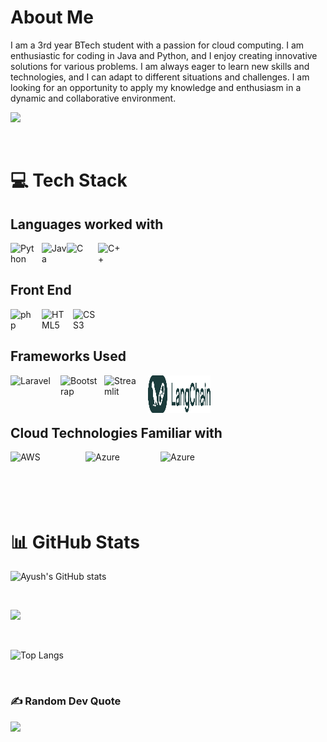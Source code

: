 
# About Me

I am a 3rd year BTech student with a passion for cloud computing. I am enthusiastic for coding in Java and Python, and I enjoy creating innovative solutions for various problems. I am always eager to learn new skills and technologies, and I can adapt to different situations and challenges. I am looking for an opportunity to apply my knowledge and enthusiasm in a dynamic and collaborative environment.

[![](https://visitcount.itsvg.in/api?id=AyushDey&icon=0&color=0)](https://visitcount.itsvg.in)

<br>

# 💻 Tech Stack

## Languages worked with

<img align="left" alt="Python" width="40px" style="padding-right:10px" src="https://cdn.jsdelivr.net/gh/devicons/devicon/icons/python/python-original-wordmark.svg" />

<img align="left" alt="Java" width="40px" style="padding-right:0px" src="https://cdn.jsdelivr.net/gh/devicons/devicon/icons/java/java-original-wordmark.svg" />

<img align="left" alt="C" width="40px" style="padding-right:10px" src="https://cdn.jsdelivr.net/gh/devicons/devicon/icons/c/c-original.svg" />
<img align="left" alt="C++" width="40px" style="padding-right:10px" src="https://cdn.jsdelivr.net/gh/devicons/devicon/icons/cplusplus/cplusplus-original.svg" />



<br><br>

## Front End

<img align="left" alt="php" width="40px" style="padding-right:10px" src="https://cdn.jsdelivr.net/gh/devicons/devicon/icons/php/php-plain.svg"/>

<img align="left" alt="HTML5" width="40px" style="padding-right:10px" src="https://cdn.jsdelivr.net/gh/devicons/devicon/icons/html5/html5-plain-wordmark.svg" />

<img align="left" alt="CSS3" width="40px" style="padding-right:10px" src="https://cdn.jsdelivr.net/gh/devicons/devicon/icons/css3/css3-plain-wordmark.svg" />

<br><br>


## Frameworks Used

<img align="left" alt="Laravel" width="70px" style="padding-right:10px" src="https://cdn.jsdelivr.net/gh/devicons/devicon@latest/icons/laravel/laravel-original-wordmark.svg" />

<img align="left" alt="Bootstrap" width="60px" style="padding-right:10px" src="https://cdn.jsdelivr.net/gh/devicons/devicon/icons/bootstrap/bootstrap-original-wordmark.svg" />

<img align="left" alt="Streamlit" width="60px" style="padding-right:10px" src="https://cdn.jsdelivr.net/gh/devicons/devicon@latest/icons/streamlit/streamlit-plain-wordmark.svg"/>

<img align="left" justify="centre" alt="Langchain" height="60" width="100px" style="padding-right:10px" src="SVG/Langchain.svg" />

<br><br><br>

## Cloud Technologies Familiar with


<img align="left" alt="AWS" width="100px" style="padding-right:20px" src="https://cdn.jsdelivr.net/gh/devicons/devicon/icons/amazonwebservices/amazonwebservices-plain-wordmark.svg"/>

<img align="left" alt="Azure" width="100px" style="padding-right:20px" src="https://cdn.jsdelivr.net/gh/devicons/devicon/icons/azure/azure-original-wordmark.svg" />

<img align="left" alt="Azure" width="100px" style="padding-right:20px" src="https://cdn.jsdelivr.net/gh/devicons/devicon/icons/googlecloud/googlecloud-original-wordmark.svg" />



<br>
<br>
<br>
<br>
<br>


# 📊 GitHub Stats

![Ayush's GitHub stats](https://github-readme-stats-ayushdey.vercel.app/api?username=AyushDey&show_icons=true&theme=transparent)

<br/>

![](https://github-readme-streak-stats.herokuapp.com/?user=AyushDey&theme=transparent&hide_border=false)

<br/>

![Top Langs](https://github-readme-stats-ayushdey.vercel.app/api/top-langs/?username=AyushDey&theme=transparent)

<br/>


### ✍️ Random Dev Quote

![](https://quotes-github-readme.vercel.app/api?type=horizontal&theme=dark)

